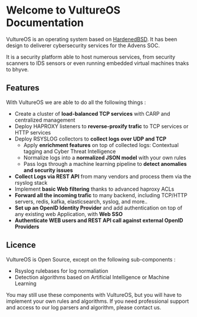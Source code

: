 # Welcome to VultureOS Documentation

VultureOS is an operating system based on [HardenedBSD](https://hardenedbsd.org/).
It has been design to deliverer cybersecurity services for the Advens SOC.

It is a security platform able to host numerous services, from security scanners to IDS sensors or even running embedded virtual machines tnaks to bhyve.

## Features

With VultureOS we are able to do all the following things :

- Create a cluster of **load-balanced TCP services** with CARP and centralized management
- Deploy HAPROXY listeners to **reverse-proxify trafic** to TCP services or HTTP services
- Deploy RSYSLOG collectors to **collect logs over UDP and TCP**
    - Apply **enrichment features** on top of collected logs: Contextual tagging and Cyber Threat Intelligence
    - Normalize logs into a **normalized JSON model** with your own rules
    - Pass logs through a machine learning pipeline to **detect anomalies and security issues**
- **Collect Logs via REST API** from many vendors and process them via the rsyslog stack
- Implement **basic Web filtering** thanks to advanced haproxy ACLs
- **Forward all the incoming trafic** to many backend, including TCP/HTTP servers, redis, kafka, elasticsearch, syslog, and more..
- **Set up an OpenID Identity Provider** and add authentication on top of any existing web Application, with **Web SSO**
- **Authenticate WEB users and REST API call against external OpenID Providers**

## Licence

VultureOS is Open Source, except on the following sub-components :

- Rsyslog rulebases for log normaliation
- Detection algorithms based on Artificial Intelligence or Machine Learning

You may still use these components with VultureOS, but you will have to implement your own rules and algorithms. If you need professional support and access to our log parsers and algorithm, please contact us.

